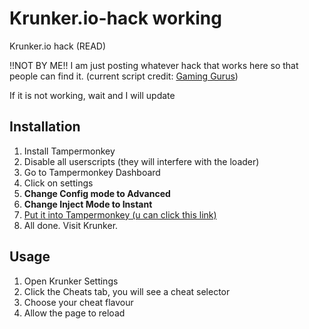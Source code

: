 # Krunker.io-hack working
Krunker.io hack (READ)

!!NOT BY ME!!  I am just posting whatever hack that works here so that people can find it. (current script credit: [Gaming Gurus](https://forum.sys32.dev/d/1-krunker-cheat-loader))

If it is not working, wait and I will update


## Installation
1. Install Tampermonkey
2. Disable all userscripts (they will interfere with the loader)
3. Go to Tampermonkey Dashboard
4. Click on settings
5. **Change Config mode to Advanced**
6. **Change Inject Mode to Instant**
7. [Put it into Tampermonkey (u can click this link)](https://github.com/disagreeing/Krunker.io-hack/raw/main/Script%20(put%20in%20tampermonkey).user.js)
8. All done. Visit Krunker.

## Usage
1. Open Krunker Settings
2. Click the Cheats tab, you will see a cheat selector
3. Choose your cheat flavour
4. Allow the page to reload
